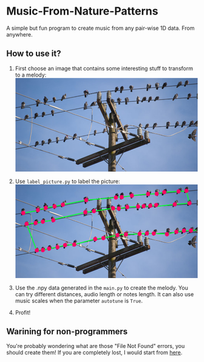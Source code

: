 # Music-From-Nature-Patterns
A simple but fun program to create music from any pair-wise 1D data. From anywhere.

## How to use it?
1. First choose an image that contains some interesting stuff to transform to a melody:
![](./a/cayb0.jpg)

2. Use `label_picture.py` to label the picture:
![](./a/cayb0.png)

3. Use the .npy data generated in the `main.py` to create the melody. You can try different distances, audio length or notes length. It can also use music scales when the parameter `autotune` is `True`.

4. Profit!


## Warining for non-programmers
You're probably wondering what are those "File Not Found" errors, you should create them! If you are completely lost, I would start from [here](https://www.youtube.com/watch?v=Cu3R5it4cQs).

